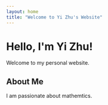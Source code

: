 ```yaml
---
layout: home
title: "Welcome to Yi Zhu's Website"
---
```


# Hello, I'm Yi Zhu!

Welcome to my personal website. 

## About Me

I am passionate about mathemtics.
